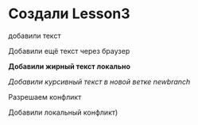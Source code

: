 # Создали Lesson3

добавили текст

Добавили ещё текст через браузер

**Добавили жирный текст локально**

*Добавили курсивный текст в новой ветке newbranch*

Разрешаем конфликт

Добавили локальный конфликт)

